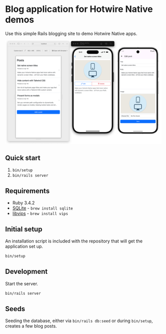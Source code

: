 # Blog application for Hotwire Native demos

Use this simple Rails blogging site to demo Hotwire Native apps.

![Screenshot of the application running in the browser, on the iOS simulator, and on the Android emulator.](/.github/images/screenshot.png)

## Quick start

1. `bin/setup`
1. `bin/rails server`

## Requirements

* Ruby 3.4.2
* [SQLite](https://www.sqlite.org/index.html) - `brew install sqlite`
* [libvips](https://github.com/libvips/libvips) - `brew install vips`

## Initial setup

An installation script is included with the repository that will get the application set up.

```bash
bin/setup
```

## Development

Start the server.

```bash
bin/rails server
```

## Seeds

Seeding the database, either via `bin/rails db:seed` or during `bin/setup`, creates a few blog posts.
